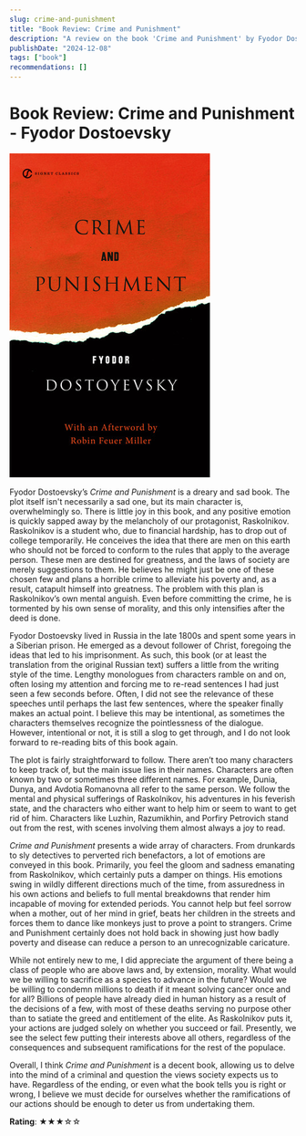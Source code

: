 ```yaml
---
slug: crime-and-punishment
title: "Book Review: Crime and Punishment"
description: "A review on the book 'Crime and Punishment' by Fyodor Dostoevsky"
publishDate: "2024-12-08"
tags: ["book"]
recommendations: []
---
```


# Book Review: Crime and Punishment - Fyodor Dostoevsky

![Crime and Punishment book cover](../../assets/crime-and-punishment-35.jpg)

Fyodor Dostoevsky’s _Crime and Punishment_ is a dreary and sad book. The plot itself isn't necessarily a sad one, but its main character is, overwhelmingly so. There is little joy in this book, and any positive emotion is quickly sapped away by the melancholy of our protagonist, Raskolnikov. Raskolnikov is a student who, due to financial hardship, has to drop out of college temporarily. He conceives the idea that there are men on this earth who should not be forced to conform to the rules that apply to the average person. These men are destined for greatness, and the laws of society are merely suggestions to them. He believes he might just be one of these chosen few and plans a horrible crime to alleviate his poverty and, as a result, catapult himself into greatness. The problem with this plan is Raskolnikov’s own mental anguish. Even before committing the crime, he is tormented by his own sense of morality, and this only intensifies after the deed is done.

Fyodor Dostoevsky lived in Russia in the late 1800s and spent some years in a Siberian prison. He emerged as a devout follower of Christ, foregoing the ideas that led to his imprisonment. As such, this book (or at least the translation from the original Russian text) suffers a little from the writing style of the time. Lengthy monologues from characters ramble on and on, often losing my attention and forcing me to re-read sentences I had just seen a few seconds before. Often, I did not see the relevance of these speeches until perhaps the last few sentences, where the speaker finally makes an actual point. I believe this may be intentional, as sometimes the characters themselves recognize the pointlessness of the dialogue. However, intentional or not, it is still a slog to get through, and I do not look forward to re-reading bits of this book again.

The plot is fairly straightforward to follow. There aren’t too many characters to keep track of, but the main issue lies in their names. Characters are often known by two or sometimes three different names. For example, Dunia, Dunya, and Avdotia Romanovna all refer to the same person. We follow the mental and physical sufferings of Raskolnikov, his adventures in his feverish state, and the characters who either want to help him or seem to want to get rid of him. Characters like Luzhin, Razumikhin, and Porfiry Petrovich stand out from the rest, with scenes involving them almost always a joy to read.

_Crime and Punishment_ presents a wide array of characters. From drunkards to sly detectives to perverted rich benefactors, a lot of emotions are conveyed in this book. Primarily, you feel the gloom and sadness emanating from Raskolnikov, which certainly puts a damper on things. His emotions swing in wildly different directions much of the time, from assuredness in his own actions and beliefs to full mental breakdowns that render him incapable of moving for extended periods. You cannot help but feel sorrow when a mother, out of her mind in grief, beats her children in the streets and forces them to dance like monkeys just to prove a point to strangers. Crime and Punishment certainly does not hold back in showing just how badly poverty and disease can reduce a person to an unrecognizable caricature.

While not entirely new to me, I did appreciate the argument of there being a class of people who are above laws and, by extension, morality. What would we be willing to sacrifice as a species to advance in the future? Would we be willing to condemn millions to death if it meant solving cancer once and for all? Billions of people have already died in human history as a result of the decisions of a few, with most of these deaths serving no purpose other than to satiate the greed and entitlement of the elite. As Raskolnikov puts it, your actions are judged solely on whether you succeed or fail. Presently, we see the select few putting their interests above all others, regardless of the consequences and subsequent ramifications for the rest of the populace.

Overall, I think _Crime and Punishment_ is a decent book, allowing us to delve into the mind of a criminal and question the views society expects us to have. Regardless of the ending, or even what the book tells you is right or wrong, I believe we must decide for ourselves whether the ramifications of our actions should be enough to deter us from undertaking them.

**Rating**: ★★★☆☆
